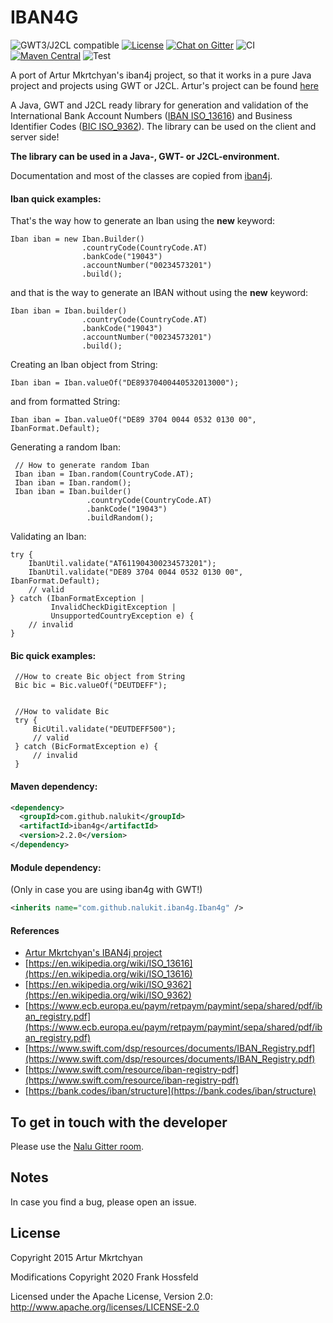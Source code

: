 # IBAN4G

![GWT3/J2CL compatible](https://img.shields.io/badge/GWT3/J2CL-compatible-brightgreen.svg)  [![License](https://img.shields.io/:license-apache-blue.svg)](http://www.apache.org/licenses/LICENSE-2.0.html) [![Chat on Gitter](https://badges.gitter.im/hal/elemento.svg)](https://gitter.im/Nalukit42/Lobby) ![CI](https://github.com/NaluKit/iban4g/workflows/CI/badge.svg) [![Maven Central](https://maven-badges.herokuapp.com/maven-central/com.github.nalukit/iban4g/badge.svg)](https://maven-badges.herokuapp.com/maven-central/com.github.nalukit/iban4g) ![Test](https://github.com/NaluKit/iban4g/workflows/Test/badge.svg)

A port of Artur Mkrtchyan's iban4j project, so that it works in a pure Java project and projects using GWT or J2CL. Artur's
project can be found <a href="https://github.com/arturmkrtchyan/iban4j">here</a>

A Java, GWT and J2CL ready library for generation and validation of the International Bank Account
Numbers (<a href="http://en.wikipedia.org/wiki/ISO_13616" target="_blank">IBAN ISO_13616</a>) and Business Identifier
Codes (<a href="http://en.wikipedia.org/wiki/ISO_9362" target="_blank">BIC ISO_9362</a>). The library can be used on the client
and server side!

**The library can be used in a Java-, GWT- or J2CL-environment.**

Documentation and most of the classes are copied from [iban4j](https://github.com/arturmkrtchyan/iban4j).

#### Iban quick examples:

That's the way how to generate an Iban using the **new** keyword:

```
Iban iban = new Iban.Builder()
                .countryCode(CountryCode.AT)
                .bankCode("19043")
                .accountNumber("00234573201")
                .build();
```

and that is the way to generate an IBAN without using the **new** keyword:

```
Iban iban = Iban.builder()
                .countryCode(CountryCode.AT)
                .bankCode("19043")
                .accountNumber("00234573201")
                .build();
```

Creating an Iban object from String:

```
Iban iban = Iban.valueOf("DE89370400440532013000");
```

and from formatted String:

```
Iban iban = Iban.valueOf("DE89 3704 0044 0532 0130 00", IbanFormat.Default);
```

Generating a random Iban:

```
 // How to generate random Iban
 Iban iban = Iban.random(CountryCode.AT);
 Iban iban = Iban.random();
 Iban iban = Iban.builder()
                 .countryCode(CountryCode.AT)
                 .bankCode("19043")
                 .buildRandom();
```

Validating an Iban:

```
try {
    IbanUtil.validate("AT611904300234573201");
    IbanUtil.validate("DE89 3704 0044 0532 0130 00", IbanFormat.Default);
    // valid
} catch (IbanFormatException |
         InvalidCheckDigitException |
         UnsupportedCountryException e) {
    // invalid
}
```

#### Bic quick examples:

```
 //How to create Bic object from String
 Bic bic = Bic.valueOf("DEUTDEFF");


 //How to validate Bic
 try {
     BicUtil.validate("DEUTDEFF500");
     // valid
 } catch (BicFormatException e) {
     // invalid
 }
```

#### Maven dependency:

```xml
<dependency>
  <groupId>com.github.nalukit</groupId>
  <artifactId>iban4g</artifactId>
  <version>2.2.0</version>
</dependency>
```

#### Module dependency:

(Only in case you are using iban4g with GWT!)

```xml
<inherits name="com.github.nalukit.iban4g.Iban4g" />
```

#### References

- [Artur Mkrtchyan's IBAN4j project](https://github.com/arturmkrtchyan/iban4j)
- [https://en.wikipedia.org/wiki/ISO_13616](https://en.wikipedia.org/wiki/ISO_13616)
- [https://en.wikipedia.org/wiki/ISO_9362](https://en.wikipedia.org/wiki/ISO_9362)
- [https://www.ecb.europa.eu/paym/retpaym/paymint/sepa/shared/pdf/iban_registry.pdf](https://www.ecb.europa.eu/paym/retpaym/paymint/sepa/shared/pdf/iban_registry.pdf)
- [https://www.swift.com/dsp/resources/documents/IBAN_Registry.pdf](https://www.swift.com/dsp/resources/documents/IBAN_Registry.pdf)
- [https://www.swift.com/resource/iban-registry-pdf](https://www.swift.com/resource/iban-registry-pdf)
- [https://bank.codes/iban/structure](https://bank.codes/iban/structure)

## To get in touch with the developer

Please use the [Nalu Gitter room](https://gitter.im/Nalukit42/Lobby).

## Notes

In case you find a bug, please open an issue.

## License

Copyright 2015 Artur Mkrtchyan

Modifications Copyright 2020 Frank Hossfeld

Licensed under the Apache License, Version 2.0: http://www.apache.org/licenses/LICENSE-2.0
